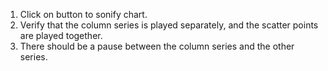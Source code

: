 1. Click on button to sonify chart.
2. Verify that the column series is played separately, and the scatter points are played together.
3. There should be a pause between the column series and the other series.